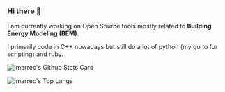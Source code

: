 ### Hi there 👋

I am currently working on Open Source tools mostly related to **Building Energy Modeling (BEM)**.

I primarily code in C++ nowadays but still do a lot of python (my go to for scripting) and ruby.

![jmarrec's Github Stats Card](https://github-readme-stats.vercel.app/api?username=jmarrec&count_private=true&show_icons=true&theme=onedark)

![jmarrec's Top Langs](https://github-readme-stats.vercel.app/api/top-langs/?username=jmarrec&theme=onedark&hide=html&langs_count=10&layout=compact)
